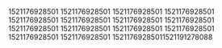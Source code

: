 1521176928501
1521176928501
1521176928501
1521176928501
1521176928501
1521176928501
1521176928501
1521176928501
1521176928501
1521176928501
1521176928501
1521176928501
1521176928501
1521176928501
15211769285011521191278088